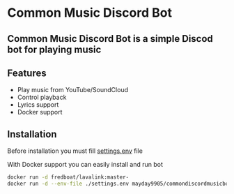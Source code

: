 ﻿# Common Music Discord Bot

## Common Music Discord Bot is a simple Discod bot for playing music

## Features
- Play music from YouTube/SoundCloud
- Control playback
- Lyrics support
- Docker support

## Installation

Before installation you must fill [settings.env](https://github.com/mayday9905/CommonDiscordMusicBot/blob/master/CommonDiscordMusicBot/settings.env.example) file

With Docker support you can easily install and run bot

```sh
docker run -d fredboat/lavalink:master-
docker run -d --env-file ./settings.env mayday9905/commondiscordmusicbot:latest-
```
